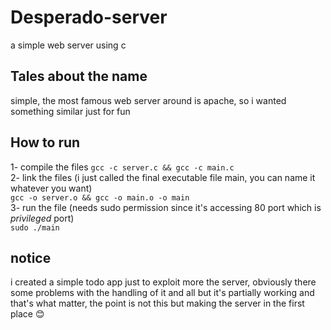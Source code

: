 # Desperado-server
a simple web server using c

## Tales about the name
simple, the most famous web server around is apache, so i wanted something similar just for fun

## How to run
1- compile the files
`gcc -c server.c && gcc -c main.c`  
2- link the files (i just called the final executable file main, you can name it whatever you want)  
`gcc -o server.o && gcc -o main.o -o main`  
3- run the file (needs sudo permission since it's accessing 80 port which is *privileged* port)  
`sudo ./main`

## notice
i created a simple todo app just to exploit more the server, obviously there some problems with the handling of it and all but it's partially working and that's what matter, the point is not this but making the server in the first place 😊
